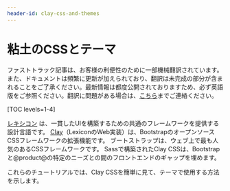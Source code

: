 ```yaml
---
header-id: clay-css-and-themes
---
```


# 粘土のCSSとテーマ

<p class="alert alert-info"><span class="wysiwyg-color-blue120">ファストトラック記事は、お客様の利便性のために一部機械翻訳されています。また、ドキュメントは頻繁に更新が加えられており、翻訳は未完成の部分が含まれることをご了承ください。最新情報は都度公開されておりますため、必ず英語版をご参照ください。翻訳に問題がある場合は、<a href="mailto:support-content-jp@liferay.com">こちら</a>までご連絡ください。</span></p>

[TOC levels=1-4]

[レキシコン](https://lexicondesign.io/) は、一貫したUIを構築するための共通のフレームワークを提供する設計言語です。 [Clay](https://claycss.com/)（LexiconのWeb実装）は、BootstrapのオープンソースCSSフレームワークの拡張機能です。 ブートストラップは、ウェブ上で最も人気のあるCSSフレームワークです。 Sassで構築されたClay CSSは、Bootstrapと@product@の特定のニーズとの間のフロントエンドのギャップを埋めます。

これらのチュートリアルでは、Clay CSSを簡単に見て、テーマで使用する方法を示します。
